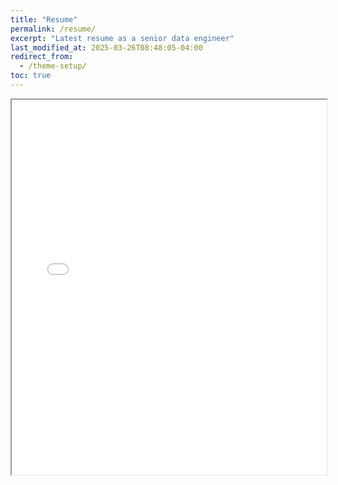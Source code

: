 ```yaml
---
title: "Resume"
permalink: /resume/
excerpt: "Latest resume as a senior data engineer"
last_modified_at: 2025-03-26T08:48:05-04:00
redirect_from:
  - /theme-setup/
toc: true
---
```


<iframe src="../_resumes/Senior Data Engineer_Tiffany Wang_Resume.pdf" width="100%" height="600px">
</iframe>